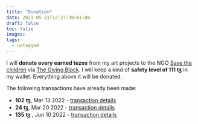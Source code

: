 ```yaml
---
title: "Donation"
date: 2021-05-31T12:27:30+01:00
draft: false
toc: false
images:
tags:
  - untagged
---
```


I will **donate every earned tezos** from my art projects to the NGO [Save the children](https://www.savethechildren.net/) 
via [The Giving Block](https://thegivingblock.com/donate/save-the-children/). I will keep a kind of **safety level of 111 ꜩ** in my wallet. Everything above it will be donated.

The following transactions have already been made:
* **102 ꜩ**, Mar 13 2022 - [transaction details](https://tzkt.io/ooif4BbuvT4T9VLQssVerq9hzE8VsFL1pvCmF74wT8Cbyv39NCy)
* **24 ꜩ**, Mar 20 2022 - [transaction details](https://tzkt.io/oorX3uCcJuCywuCuoWGasDx3rASbBF1SMzj5aLdwnTrSeYrm8N4)
* **135 ꜩ** , Jun 10 2022 - [transaction details](https://tzkt.io/ooGXBxex6a7YYGkD8B8ffjKHoCpXMtX8uvgCyrribuKpXYUKrH1)